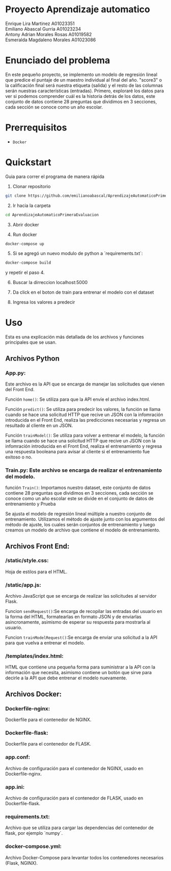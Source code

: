 # Proyecto Aprendizaje automatico 
Enrique Lira Martinez A01023351<br/>
Emiliano Abascal Gurria A01023234<br/>
Antony Adrian Morales Rosas A01019582<br/>
Esmeralda Magdaleno Morales A01023086<br/>
# Enunciado del problema
En este pequeño proyecto, se implemento un modelo de regresión lineal  que predice el puntaje de un maestro individual al final del año. "score3" o la calificación final será nuestra etiqueta (salida) y el resto de las columnas serán nuestras características (entradas). Primero, exploraré los datos para ver si podemos comprender cuál es la historia detrás de los datos, este conjunto de datos contiene 28 preguntas que dividimos en 3 secciones, cada sección se conoce como un año escolar.

# Prerrequisitos
- `Docker`

# Quickstart
Guia para correr el programa de manera rápida

1. Clonar repositorio 
```bash 
git clone https://github.com/emilianoabascal/AprendizajeAutomaticoPrimeraEvaluacion
``` 
2. Ir hacia la carpeta
```bash 
cd AprendizajeAutomaticoPrimeraEvaluacion
``` 
3. Abrir docker

4. Run docker 
```bash 
docker-compose up 
``` 
5. Si se agregó un nuevo modulo de python a ´requirements.txt´:
```bash 
docker-compose build
``` 
y repetir el paso 4.

6. Buscar la dirreccion localhost:5000 

7. Da click en el boton de train para entrenar el modelo con el dataset

8. Ingresa los valores a predecir 


# Uso
Esta es una explicación más detallada de los archivos y funciones principales que se usan.

## Archivos Python
### App.py: 
Este archivo es la API que se encarga de manejar las solicitudes que vienen del Front End.

Función `home()`:  Se utiliza para que la API envíe el archivo index.html.

Función `predict()`: Se utiliza para predecir los valores, la función se llama cuando se hace una solicitud HTTP que recive un JSON con la infomración introducida en el Front End, realiza las predicciones necesarias y regresa un resultado al cliente en un JSON.

Función `trainModel()`: Se utiliza para volver a entrenar el modelo, la función se llama cuando se hace una solicitud HTTP que recive un JSON con la infomración introducida en el Front End, realiza el entrenamiento y regresa una respuesta booleana para avisar al cliente si el entrenamiento fue exitoso o no.

### Train.py: Este archivo se encarga de realizar el entrenamiento del modelo.

función `Train()`: Importamos nuestro dataset, este conjunto de datos contiene 28 preguntas que dividimos en 3 secciones, cada sección se conoce como un año escolar este se divide en el conjunto de datos de entrenamiento y Prueba

Se ajusta el modelo de regresión lineal múltiple a nuestro conjunto de entrenamiento. Utilizamos el método de ajuste junto con los argumentos del método de ajuste, los cuales serán conjuntos de entrenamiento y luego creamos un modelo de archivo que contiene el modelo de entrenamiento.

## Archivos Front End:
### /static/style.css:
Hoja de estilos para el HTML.
### /static/app.js:
Archivo JavaScript que se encarga de realizar las solicitudes al servidor Flask.

Funcion `sendRequest()`:Se encarga de recopilar las entradas del usuario en la forma del HTML, formatearlas en formato JSON y de enviarlas asincronamente, asimismo de esperar su respuesta para mostrarla al usuario.

Funcion `trainModelRequest()`:Se encarga de enviar una solicitud a la API para que vuelva a entrenar el modelo.

### /templates/index.html: 
HTML que contiene una pequeña forma para suministrar a la API con la información que necesita, asimismo contiene un botón que sirve para decirle a la API que debe entrenar el modelo nuevamente.

## Archivos Docker:
### Dockerfile-nginx: 
Dockerfile para el contenedor de NGINX.
### Dockerfile-flask: 
Dockerfile para el contenedor de FLASK.
### app.conf: 
Archivo de configuración para el contenedor de NGINX, usado en Dockerfile-nginx.
### app.ini: 
Archivo de configuración para el contenedor de FLASK, usado en Dockerfile-flask.
### requirements.txt: 
Archivo que se utiliza para cargar las dependencias del contenedor de flask, por ejemplo ´numpy´.
### docker-compose.yml: 
Archivo Docker-Compose para levantar todos los contenedores necesarios (Flask, NGINX).
